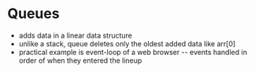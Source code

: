Queues
======

* adds data in a linear data structure
* unlike a stack, queue deletes only the oldest added data  like arr[0]
* practical example is event-loop of a web browser -- events handled in order of when they entered the lineup
